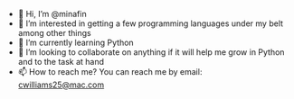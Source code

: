 - 👋 Hi, I’m @minafin
- 👀 I’m interested in getting a few programming languages under my belt among other things
- 🌱 I’m currently learning Python
- 💞️ I’m looking to collaborate on anything if it will help me grow in Python and to the task at hand
- 📫 How to reach me? You can reach me by email: cwilliams25@mac.com

<!---
minafin/minafin is a ✨ special ✨ repository because its `README.md` (this file) appears on your GitHub profile.
You can click the Preview link to take a look at your changes.
--->
